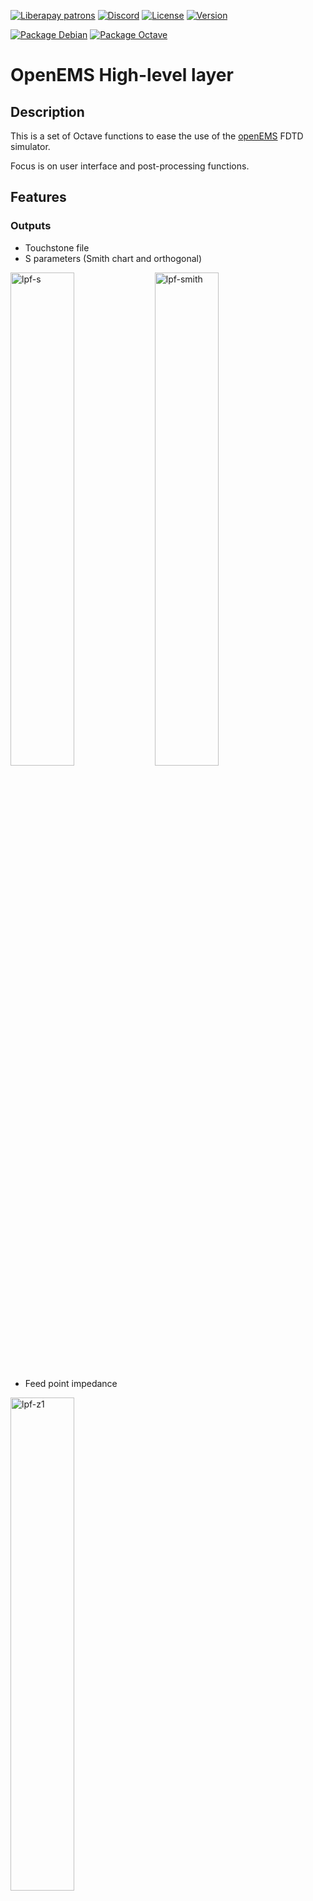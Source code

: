 [![Liberapay patrons](https://img.shields.io/liberapay/patrons/thomaslepoix.svg?logo=liberapay)](https://liberapay.com/thomaslepoix/donate)
[![Discord](https://img.shields.io/discord/616889479298547722?logo=discord)](https://discord.gg/P82fEmE)
[![License](https://img.shields.io/github/license/Open-RFlab/octave-openems-hll)](LICENSE)
[![Version](https://img.shields.io/github/v/release/Open-RFlab/octave-openems-hll)](https://github.com/Open-RFlab/octave-openems-hll/releases/latest)

[![Package Debian](https://img.shields.io/github/actions/workflow/status/Open-RFlab/octave-openems-hll/release_debian.yml?label=package&logo=debian)](https://software.opensuse.org/download.html?project=home:thomaslepoix:open-rflab&package=octave-openems-hll)
[![Package Octave](https://img.shields.io/github/actions/workflow/status/Open-RFlab/octave-openems-hll/release_octave.yml?label=package&logo=octave)](https://github.com/Open-RFlab/octave-openems-hll/releases/latest)

# OpenEMS High-level layer

## Description

This is a set of Octave functions to ease the use of the [openEMS](https://openems.de) FDTD simulator.

Focus is on user interface and post-processing functions.

## Features

### Outputs

- Touchstone file
- S parameters (Smith chart and orthogonal)

<img src="res/lpf-s.png" width="45%" title="lpf-s"/> <img src="res/lpf-smith.png" width="45%" title="lpf-smith"/>

- Feed point impedance

<img src="res/lpf-z1.png" width="45%" title="lpf-z1"/>

- Feed point VSWR

<img src="res/lpf-vswr1.png" width="45%" title="lpf-vswr1"/>

- Phase response (wrapped and unwrapped)

<img src="res/lpf-phase-response-wrapped.png" width="45%" title="lpf-phase-response-wrapped"/> <img src="res/lpf-phase-response-unwrapped.png" width="45%" title="lpf-phase-response-unwrapped"/>

- Phase delay and group delay

<img src="res/lpf-phase-delay.png" width="45%" title="lpf-phase-delay"/> <img src="res/lpf-group-delay.png" width="45%" title="lpf-group-delay"/>

- Azimuth & elevation far field radiation pattern (polar and orthogonal, normalized and in dBi)

<img src="res/lpf-ff-azim-rect-dbi@2510000000.png" width="45%" title="lpf-ff-azim-rect-dbi@2510000000"/> <img src="res/lpf-ff-elev-rect-dbi@2510000000.png" width="45%" title="lpf-ff-elev-rect-dbi@2510000000"/>
<img src="res/lpf-ff-azim-polar-dbi@2510000000.png" width="45%" title="lpf-ff-azim-polar-dbi@2510000000"/> <img src="res/lpf-ff-elev-polar-dbi@2510000000.png" width="45%" title="lpf-ff-elev-polar-dbi@2510000000"/>
<img src="res/lpf-ff-azim-polar-dbn@2510000000.png" width="45%" title="lpf-ff-azim-polar-dbi@2510000000"/> <img src="res/lpf-ff-elev-polar-dbn@2510000000.png" width="45%" title="lpf-ff-elev-polar-dbi@2510000000"/>

- 3D far field radiation pattern for multiple frequencies (animated `.gif`)

<img src="res/lpf-ff-3d-vm.gif" width="45%" title="lpf-ff-3d-vm"/>

- Electric & magnetic fields, current and current density in time domain (visible with Paraview)

<img src="res/lpf-paraview-et.gif" width="45%" title="lpf-paraview-et"/>


### Command Line Interface

Here is an example of a script help produced by the `oemshll_cli()` function. This CLI aims to be exhaustive and wrap most common use cases.

```
Usage:  ./script.m <options>
        octave script.m <option>

General options:
	-h, --help             Display this help and exit.
	-c, --clean            Remove all result and simulation files.
	-cr, --clean-result    Remove all result files.
	-cs, --clean-sim       Remove all simulation files.
	--port <N>             Enable a port. 'N' is a port number. By default the port 1 is enabled.
	--no-port <N>          Disable a port. 'N' is a port number. By default all other ports are disabled.
	                       Possible port numbers are : 1  2

Control options:
	--only-preprocess      Only structure and mesh construction.
	--only-postprocess     Only process simulation datas to produce graphics and far field calculation.
	--no-preprocess        Do not execute anything before siulation.
	--no-postprocess       Do not execute anything after simulation.
	--no-gui               Do not open AppCSXCAD.

Preprocessing options:
	--dump-et              Dump E field in time domain.
	--dump-ht              Dump H field in time domain.
	--dump-jt              Dump current in time domain.
	--dump-cdt             Dump current density in time domain.
	--no-conductingsheet   Use 3D perfect metal boxes instead of 2D conducting sheets.
	--no-highresmesh       No high resolution mesh for non orthogonal shapes.
	--no-metalresmesh      No particular mesh lines (thirds rule) at metal resolution for orthogonal shapes.
	--keep-portlines       Effect only with '--no-metalresmesh', keep ports mesh lines.
	--no-smoothmesh        Only particular mesh lines.
	--no-mesh              Do not mesh any shape.
	--mur                  Use MUR boundary condition instead of PML_8. Results and simulation time may significantly vary.

Postprocessing options:
	--legend-out           Put legend boxes outside graphics
	--f <F>                Set frequency to place markers and compute far field radiations.
	                       Can be called multiple times. Example : '--f 3.1e09'
	--f-max s<A><B>        Place markers and compute far field radiations at the frequency for which the specified
	                       S parameter is maximal. A and B are port numbers, B must be active. Can be called multiple times.
	--f-min s<A><B>        Place markers and compute far field radiations at the frequency for which the specified
	                       S parameter is minimal. A and B are port numbers, B must be active. Can be called multiple times.
	--f-equal s<A><B> <F>  Place markers and compute far field radiations at the frequency for which the specified
	                       S parameter is equal to the specified value (in dB). Can be called multiple times.
	                       Example : '--f-equal s21 -3.5'.
	--dump-ff3d            Dump 3D far field radiation pattern.
	--nf2ff                Calcul far field radiation.
	--nf2ff-force          Force NF2FF calculation.
	--nf2ff-3d             Enable 3D far field representation (may be long).
	--nf2ff-frames <I>     Number of 3D frames to merge in a .gif. ImageMagick is required. Default (0, 1 or nothing) : use
	                       default or --f* args specified frequencies and no .gif generated.
	--nf2ff-delay          Delay between each frames (in ms). Cf. convert's '-delay' argument. Default : 30
	--nf2ff-phistep <I>    Set phi angle (elevation) step for 3D far field. I is in degree, default is 5.
	--nf2ff-thetastep <I>  Set theta angle (azimuth) step for 3D far field. I is in degree, default is 5.
	--nf2ff-anglestep <I>  Set phi & theta angle steps for 3D far field. I is in degree.
```

Here is the default returned object the user will have to deal with to structure its script.

```matlab
%%%% COMMAND LINE OBJECT
cli.name = name;
cli.path_result = [name, '_result'];
cli.path_simulation = [name, '_simulation'];
cli.clean = false;
cli.clean_result = false;
cli.clean_simulation = false;
cli.gui = true;
cli.process = true;
cli.preprocess = true;
cli.postprocess = true;
cli.legend_out = false;
cli.conductingsheet = true;
cli.f = [];
cli.f_max = num2str([]);
cli.f_min = num2str([]);
cli.f_equal_s = num2str([]);
cli.f_equal_v = [];
cli.nf2ff = false;
cli.nf2ff_mode = 0;
cli.nf2ff_3d = false;
cli.nf2ff_frames = 0;
cli.nf2ff_delay = '30';
cli.nf2ff_phistep = 5;
cli.nf2ff_thetastep = 5;
cli.dump_et = false;
cli.dump_ht = false;
cli.dump_jt = false;
cli.dump_cdt = false;
cli.dump_ff3d = false;
cli.mur = false;
cli.mesh = true;
cli.highresmesh = true;
cli.metalresmesh = true;
cli.keep_portlines = false;
cli.smoothmesh = true;
cli.active_ports = ports_index(1);
cli.ports_index = ports_index;
```

### Post-processing

The `oemshll_postProcess()` is a unique entry point to the whole simulation post-processing that also aims to be exaustive and suitable for most RF simulations.

Alternatively, one may want to use isolated post-processing functions from the following list:
- `oemshll_plotVSWR()`
- `oemshll_plotFeedImpedance()`
- `oemshll_plotSParameters()`
- `oemshll_plotSmithChart()`
- `oemshll_plotPhaseResponse()`
- `oemshll_plotPhaseDelay()`
- `oemshll_plotGroupDelay()`
- `plotFF3D_frames()`

Note that `oemshll_postProcess()` also uses post-processing functions that are already part of openEMS, such as `write_touchstone()`, `polarFF()`, `plotFFdB()` or `DumpFF2VTK()`.

## Installation

### Dependencies

- [OpenEMS](https://openems.de/index.php/OpenEMS#Installation) (`octave-openems` package available on Debian 10 based distros, `octave-openEMS` on openSUSE)
- [ImageMagick](https://imagemagick.org/script/download.php) (packages available on most distros)

### Package installation

- For Debian based distributions, a [repository](https://software.opensuse.org/download.html?project=home:thomaslepoix:open-rflab&package=octave-openems-hll) is available :

```sh
DEBIAN=Debian_10    # Use the underlying Debian version of your Debian-based distro

echo "deb http://download.opensuse.org/repositories/home:/thomaslepoix:/open-rflab/${DEBIAN}/ /" | sudo tee /etc/apt/sources.list.d/home:thomaslepoix:open-rflab.list
curl -fsSL https://download.opensuse.org/repositories/home:thomaslepoix:open-rflab/${DEBIAN}/Release.key | gpg --dearmor | sudo tee /etc/apt/trusted.gpg.d/home_thomaslepoix_open-rflab.gpg > /dev/null

sudo apt update
sudo apt install octave-openems-hll                            # Use Debian 10 octave-openems package
sudo apt install octave-openems-hll --no-install-recommends    # Use manually installed openEMS
```

- For other systems, you can download Octave package [here](https://github.com/Open-RFlab/octave-openems-hll/releases) and install it this way :

```sh
sudo octave --eval 'pkg install -global openems-hll-*.tar.gz'
```

### Installation from sources

- Debian way : Take a look [on the debian branch](https://github.com/Open-RFlab/octave-openems-hll/tree/debian).

- Octave way :

```sh
octave-openems-hll $

    make dist
    sudo octave --eval 'pkg install -global target/openems-hll-*.tar.gz'
```

## Usage

- API of each function is described in the function files.
- `oemshll_postProcess()` is an usage example of every other post-processing function.
- For a complete script example, and particularly usage of `oemshll_cli()` and `oemshll_postProcess()`, take a look to a script produced by [Qucs-RFlayout](https://github.com/thomaslepoix/Qucs-RFlayout).

## Contribution

This library is quite new and emerged from [Qucs-RFlayout](https://github.com/thomaslepoix/Qucs-RFlayout) and thus is oriented to fit its workflow and its use case. There are chances for that used in an other context, some things lack or seem oddly designed.

If you want to contribute, you can either :
- Suggest other datas to display.
- Try to use the library in your context and report / adapt it to fit your needs.
- Review implementations.

Any feedback or suggestions would be welcome.
